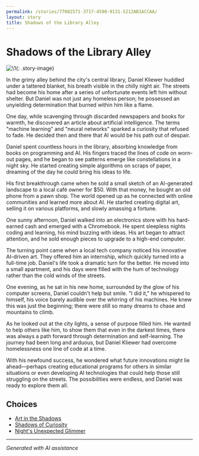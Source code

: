 ```yaml
---
permalink: /stories/77082571-3717-4590-9131-5212AB1ACCAA/
layout: story
title: Shadows of the Library Alley
---
```


# Shadows of the Library Alley

![\1](/input_images/77082571-3717-4590-9131-5212AB1ACCAA){: .story-image}

In the grimy alley behind the city's central library, Daniel Kliewer huddled under a tattered blanket, his breath visible in the chilly night air. The streets had become his home after a series of unfortunate events left him without shelter. But Daniel was not just any homeless person; he possessed an unyielding determination that burned within him like a flame.

One day, while scavenging through discarded newspapers and books for warmth, he discovered an article about artificial intelligence. The terms "machine learning" and "neural networks" sparked a curiosity that refused to fade. He decided then and there that AI would be his path out of despair.

Daniel spent countless hours in the library, absorbing knowledge from books on programming and AI. His fingers traced the lines of code on worn-out pages, and he began to see patterns emerge like constellations in a night sky. He started creating simple algorithms on scraps of paper, dreaming of the day he could bring his ideas to life.

His first breakthrough came when he sold a small sketch of an AI-generated landscape to a local café owner for $50. With that money, he bought an old phone from a pawn shop. The world opened up as he connected with online communities and learned more about AI. He started creating digital art, selling it on various platforms, and slowly amassing a fortune.

One sunny afternoon, Daniel walked into an electronics store with his hard-earned cash and emerged with a Chromebook. He spent sleepless nights coding and learning, his mind buzzing with ideas. His art began to attract attention, and he sold enough pieces to upgrade to a high-end computer.

The turning point came when a local tech company noticed his innovative AI-driven art. They offered him an internship, which quickly turned into a full-time job. Daniel's life took a dramatic turn for the better. He moved into a small apartment, and his days were filled with the hum of technology rather than the cold winds of the streets.

One evening, as he sat in his new home, surrounded by the glow of his computer screens, Daniel couldn't help but smile. "I did it," he whispered to himself, his voice barely audible over the whirring of his machines. He knew this was just the beginning; there were still so many dreams to chase and mountains to climb.

As he looked out at the city lights, a sense of purpose filled him. He wanted to help others like him, to show them that even in the darkest times, there was always a path forward through determination and self-learning. The journey had been long and arduous, but Daniel Kliewer had overcome homelessness one line of code at a time.

With his newfound success, he wondered what future innovations might lie ahead—perhaps creating educational programs for others in similar situations or even developing AI technologies that could help those still struggling on the streets. The possibilities were endless, and Daniel was ready to explore them all.


## Choices

* [Art in the Shadows](/stories/20221113_162309)
* [Shadows of Curiosity](/stories/20221012_145451)
* [Night's Unexpected Glimmer](/stories/20221010_145455)


---
*Generated with AI assistance*
